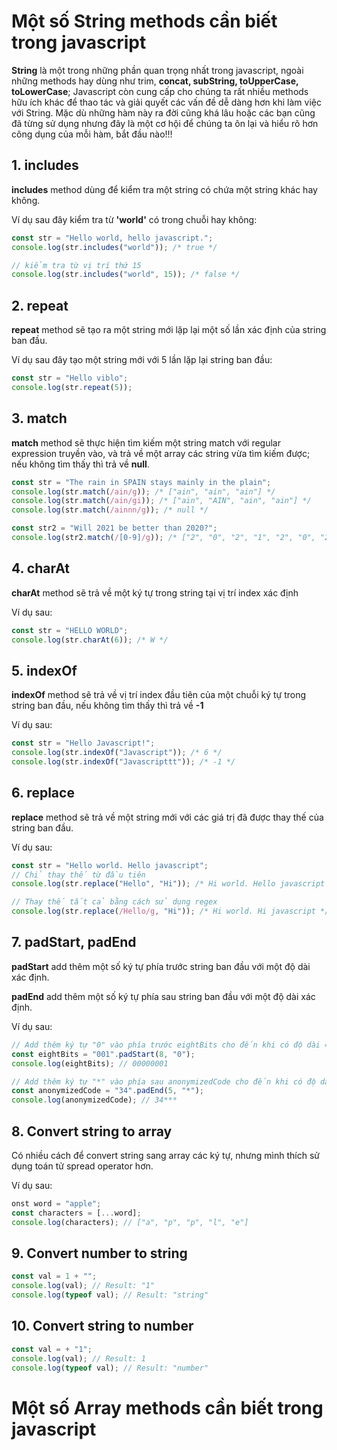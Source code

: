# Một số String methods cần biết trong javascript

**String** là một trong những phần quan trọng nhất trong javascript, ngoài những methods hay dùng như trim, **concat, subString, toUpperCase, toLowerCase**; Javascript còn cung cấp cho chúng ta rất nhiều methods hữu ích khác để thao tác và giải quyết các vấn đề dễ dàng hơn khi làm việc với String. Mặc dù những hàm này ra đời cũng khá lâu hoặc các bạn cũng đã từng sử dụng nhưng đây là một cơ hội để chúng ta ôn lại và hiểu rõ hơn công dụng của mỗi hàm, bắt đầu nào!!!

## **1. includes**
**includes** method dùng để kiểm tra một string có chứa một string khác hay không.

Ví dụ sau đây kiểm tra từ **'world'** có trong chuỗi hay không:

```js
const str = "Hello world, hello javascript.";
console.log(str.includes("world")); /* true */

// kiểm tra từ vị trí thứ 15
console.log(str.includes("world", 15)); /* false */
```
## **2. repeat**

**repeat** method sẽ tạo ra một string mới lặp lại một số lần xác định của string ban đầu.

Ví dụ sau đây tạo một string mới với 5 lần lặp lại string ban đầu:

```js
const str = "Hello viblo";
console.log(str.repeat(5));
```

## **3. match**

**match** method sẽ thực hiện tìm kiếm một string match với regular expression truyền vào, và trả về một array các string vừa tìm kiếm được; nếu không tìm thấy thì trả về **null**.

```js
const str = "The rain in SPAIN stays mainly in the plain";
console.log(str.match(/ain/g)); /* ["ain", "ain", "ain"] */
console.log(str.match(/ain/gi)); /* ["ain", "AIN", "ain", "ain"] */
console.log(str.match(/ainnn/g)); /* null */

const str2 = "Will 2021 be better than 2020?";
console.log(str2.match(/[0-9]/g)); /* ["2", "0", "2", "1", "2", "0", "2", "0"] */
```

## **4. charAt**

**charAt** method sẽ trả về một ký tự trong string tại vị trí index xác định

Ví dụ sau:

```js
const str = "HELLO WORLD";
console.log(str.charAt(6)); /* W */
```

## **5. indexOf**

**indexOf** method sẽ trả về vị trí index đầu tiên của một chuỗi ký tự trong string ban đầu, nếu không tìm thấy thì trả về **-1**

Ví dụ sau:

```js 
const str = "Hello Javascript!";
console.log(str.indexOf("Javascript")); /* 6 */
console.log(str.indexOf("Javascripttt")); /* -1 */
```

## **6. replace**

**replace** method sẽ trả về một string mới với các giá trị đã được thay thế của string ban đầu.

Ví dụ sau:

```js
const str = "Hello world. Hello javascript";
// Chỉ thay thế từ đầu tiên
console.log(str.replace("Hello", "Hi")); /* Hi world. Hello javascript */

// Thay thế tất cả bằng cách sử dụng regex
console.log(str.replace(/Hello/g, "Hi")); /* Hi world. Hi javascript */
```

## **7. padStart, padEnd**

**padStart** add thêm một số ký tự phía trước string ban đầu với một độ dài xác định.

**padEnd** add thêm một số ký tự phía sau string ban đầu với một độ dài xác định.

Ví dụ sau:

```js
// Add thêm ký tự "0" vào phía trước eightBits cho đến khi có độ dài = 8
const eightBits = "001".padStart(8, "0");
console.log(eightBits); // 00000001

// Add thêm ký tự "*" vào phía sau anonymizedCode cho đến khi có độ dài = 5
const anonymizedCode = "34".padEnd(5, "*");
console.log(anonymizedCode); // 34***
```

## **8. Convert string to array**

Có nhiều cách để convert string sang array các ký tự, nhưng mình thích sử dụng toán tử spread operator hơn.

Ví dụ sau:

```js
onst word = "apple";
const characters = [...word];
console.log(characters); // ["a", "p", "p", "l", "e"]
```

## **9. Convert number to string**

```js
const val = 1 + "";
console.log(val); // Result: "1"
console.log(typeof val); // Result: "string"
```

## **10. Convert string to number**

```js
const val = + "1";
console.log(val); // Result: 1
console.log(typeof val); // Result: "number"
```


# Một số Array methods cần biết trong javascript













